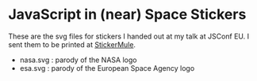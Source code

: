 # JavaScript in (near) Space Stickers

These are the svg files for stickers I handed out at my talk at JSConf EU. I
sent them to be printed at [StickerMule](https://www.stickermule.com/).

- nasa.svg : parody of the NASA logo
- esa.svg : parody of the European Space Agency logo